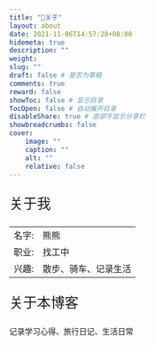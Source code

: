 ```yaml
---
title: "🐻关于"
layout: about
date: 2021-11-06T14:57:28+08:00
hidemeta: true
description: ""
weight:
slug: ""
draft: false # 是否为草稿
comments: true
reward: false
showToc: false # 显示目录
TocOpen: false # 自动展开目录
disableShare: true # 底部不显示分享栏
showbreadcrumbs: false
cover:
    image: ""
    caption: ""
    alt: ""
    relative: false
---
```




<p style="font-size: 25px;">关于我</p>

|           |                    |
| --------- | ------------------ |
| 名字:     | 熊熊              |
| 职业:     | 找工中             |
| 兴趣:     | 散步、骑车、记录生活 |

<p style="font-size: 25px;">关于本博客</p>
记录学习心得、旅行日记、生活日常